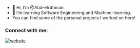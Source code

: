 - 👋 Hi, I’m @Abd-elr4hman
- 🌱 I’m learning Software Engineering and Machine-learning.
- You can find some of the personal projects I worked on here! 

### Connect with me:

[![website](https://user-images.githubusercontent.com/87248009/167244496-b8d1a91d-6ba0-4b71-b50c-f31955484a7e.svg)](https://linkedin.com/in/abdeelrahman-hassanein)

<!---
Abd-elr4hman/Abd-elr4hman is a ✨ special ✨ repository because its `README.md` (this file) appears on your GitHub profile.
You can click the Preview link to take a look at your changes.
--->
